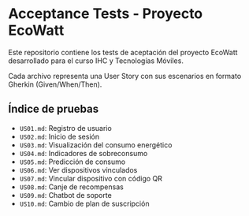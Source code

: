 # Acceptance Tests - Proyecto EcoWatt

Este repositorio contiene los tests de aceptación del proyecto EcoWatt desarrollado para el curso IHC y Tecnologías Móviles.

Cada archivo representa una User Story con sus escenarios en formato Gherkin (Given/When/Then).

## Índice de pruebas

- `US01.md`: Registro de usuario
- `US02.md`: Inicio de sesión
- `US03.md`: Visualización del consumo energético
- `US04.md`: Indicadores de sobreconsumo
- `US05.md`: Predicción de consumo
- `US06.md`: Ver dispositivos vinculados
- `US07.md`: Vincular dispositivo con código QR
- `US08.md`: Canje de recompensas
- `US09.md`: Chatbot de soporte
- `US10.md`: Cambio de plan de suscripción

